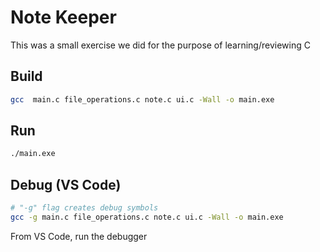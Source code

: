 # Note Keeper

This was a small exercise we did for the purpose of learning/reviewing C

## Build

```bash
gcc  main.c file_operations.c note.c ui.c -Wall -o main.exe
```

## Run

```bash
./main.exe
```

## Debug (VS Code)
```bash
# "-g" flag creates debug symbols
gcc -g main.c file_operations.c note.c ui.c -Wall -o main.exe
```

From VS Code, run the debugger